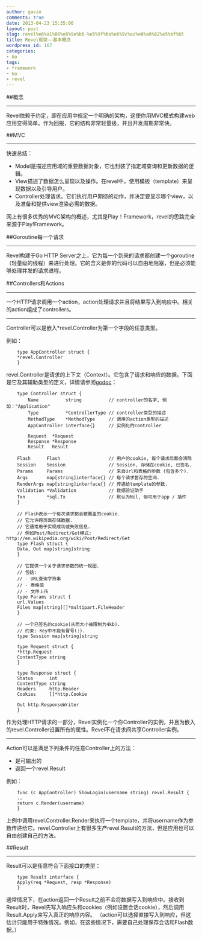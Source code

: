 ```yaml
---
author: gavin
comments: true
date: 2013-04-23 15:35:00
layout: post
slug: revel%e6%a1%86%e6%9e%b6-%e5%9f%ba%e6%9c%ac%e6%a6%82%e5%bf%b5
title: Revel框架——基本概念
wordpress_id: 167
categories:
- Go
tags:
- framework
- Go
- revel
---
```


##概念
* * *
Revel依赖于约定，即在应用中规定一个明确的架构，这使你用MVC模式构建web应用变得简单。作为回报，它的结构非常轻量级，并且开发周期非常快。

##MVC
* * *
快速总结：
	
  * Model是描述应用域的重要数据对象，它也封装了指定域查询和更新数据的逻辑。
  * View描述了数据怎么呈现以及操作。在revel中，使用模板（template）来呈现数据以及引导用户。
  * Controller处理请求。它们执行用户期待的动作，并决定要显示哪个view，以及准备和提供view渲染必需的数据。
	
网上有很多优秀的MVC架构的概述，尤其是Play！Framework，revel的思路完全来源于Play!Framework。

##Goroutine每一个请求
* * *
Revel构建于Go HTTP Server之上，它为每一个到来的请求都创建一个goroutine（轻量级的线程）来进行处理。它的含义是你的代码可以自由地阻塞，但是必须能够处理并发的请求进程。

##Controllers和Actions
* * *
一个HTTP请求调用一个action，action处理请求并且将结果写入到响应中。相关的action组成了controllers。
* * *
Controller可以是嵌入*revel.Controller为第一个字段的任意类型。

例如：
  
        type AppController struct {
    	*revel.Controller
        }

revel.Controller是请求的上下文（Context）。它包含了请求和响应的数据。下面是它及其辅助类型的定义，详情请参阅[godoc](http://robfig.github.io/revel/docs/godoc/controller.html#Controller)：
  
        type Controller struct {
            Name          string          // controller的名字, 例如："Application"
            Type          *ControllerType // controller类型的描述
            MethodType    *MethodType     // 调用的action类型的描述
            AppController interface{}     // 实例化的controller
    
            Request  *Request
            Response *Response
            Result   Result
    
    	Flash      Flash                  // 用户的cookie, 每个请求后都会清除
    	Session    Session                // Session, 存储在cookie, 已签名.
    	Params     Params                 // 来自Url和表格的参数 (包含多个).
    	Args       map[string]interface{} // 每个请求暂存的空间.
    	RenderArgs map[string]interface{} // 传递给template的参数.
    	Validation *Validation            // 数据验证助手
    	Txn        *sql.Tx                // 默认为Nil, 但可用于app / 插件
        }
    
        // Flash表示一个每次请求都会被覆盖的cookie.
        // 它允许跨页面存储数据.
        // 它通常用于实现成功或失败信息.
        // 例如Post/Redirect/Get模式: http://en.wikipedia.org/wiki/Post/Redirect/Get
        type Flash struct {
    	Data, Out map[string]string
        }
    
        // 它提供一个关于请求参数的统一视图.
        // 包括:
        // - URL查询字符串
        // - 表格值
        // - 文件上传
        type Params struct {
    	url.Values
    	Files map[string][]*multipart.FileHeader
        }
    
        // 一个已签名的cookie(从而大小被限制为4kb).
        // 约束: Key中不能有冒号(:).
        type Session map[string]string
    
        type Request struct {
    	*http.Request
    	ContentType string
        }
    
        type Response struct {
    	Status      int
    	ContentType string
    	Headers     http.Header
    	Cookies     []*http.Cookie
    
    	Out http.ResponseWriter
        }

作为处理HTTP请求的一部分，Revel实例化一个你Controller的实例，并且为嵌入的revel.Controller设置所有的属性。Revel不在请求间共享Controller实例。
* * *
Action可以是满足下列条件的任意Controller上的方法：

  * 是可输出的
  * 返回一个revel.Result
	
例如：
    
        func (c AppController) ShowLogin(username string) revel.Result {
    	..
    	return c.Render(username)
        }

上例中调用revel.Controller.Render来执行一个template，并将username作为参数传递给它。revel.Controller上有很多生产revel.Result的方法，但是应用也可以自由创建自己的方法。

##Result
* * *
Result可以是任意符合下面接口的类型：
    
        type Result interface {
    	Apply(req *Request, resp *Response)
        }
通常情况下，在action返回一个Result之前不会将数据写入到响应中。接收到Result时，Revel先写入响应头和cookies（例如设置会话cookie），然后调用Result.Apply来写入真正的响应内容。
（action可以选择直接写入到响应，但这估计只能用于特殊情况。例如，在这些情况下，需要自己处理保存会话和Flash数据。）
